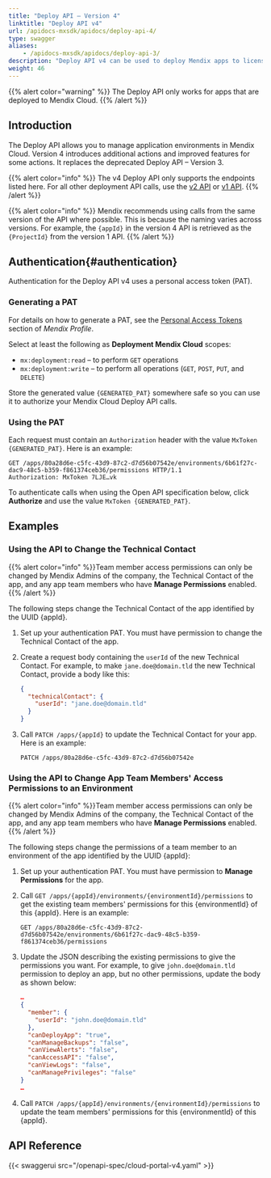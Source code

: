 ```yaml
---
title: "Deploy API – Version 4"
linktitle: "Deploy API v4"
url: /apidocs-mxsdk/apidocs/deploy-api-4/
type: swagger
aliases:
    - /apidocs-mxsdk/apidocs/deploy-api-3/
description: "Deploy API v4 can be used to deploy Mendix apps to licensed nodes, manage application environments in Mendix Cloud, retrieve statuses, start and stop applications, and deploy or transport new model versions to application environments."
weight: 46
---
```


{{% alert color="warning" %}}
The Deploy API only works for apps that are deployed to Mendix Cloud.
{{% /alert %}}

## Introduction

The Deploy API allows you to manage application environments in Mendix Cloud. Version 4 introduces additional actions and improved features for some actions. It replaces the deprecated Deploy API – Version 3.

{{% alert color="info" %}}
The v4 Deploy API only supports the endpoints listed here. For all other deployment API calls, use the [v2 API](/apidocs-mxsdk/apidocs/deploy-api-2/) or [v1 API](/apidocs-mxsdk/apidocs/deploy-api/).
{{% /alert %}}

{{% alert color="info" %}}
Mendix recommends using calls from the same version of the API where possible. This is because the naming varies across versions. For example, the `{appId}` in the version 4 API is retrieved as the `{ProjectId}` from the version 1 API.
{{% /alert %}}

## Authentication{#authentication}

Authentication for the Deploy API v4 uses a personal access token (PAT).

### Generating a PAT

For details on how to generate a PAT, see the [Personal Access Tokens](/community-tools/mendix-profile/user-settings/#pat) section of *Mendix Profile*.

Select at least the following as **Deployment Mendix Cloud** scopes:

* `mx:deployment:read` – to perform `GET` operations
* `mx:deployment:write` – to perform all operations (`GET`, `POST`, `PUT`, and `DELETE`)

Store the generated value `{GENERATED_PAT}` somewhere safe so you can use it to authorize your Mendix Cloud Deploy API calls.

### Using the PAT

Each request must contain an `Authorization` header with the value `MxToken {GENERATED_PAT}`. Here is an example:

```http {linenos=false}
GET /apps/80a28d6e-c5fc-43d9-87c2-d7d56b07542e/environments/6b61f27c-dac9-48c5-b359-f861374ceb36/permissions HTTP/1.1
Authorization: MxToken 7LJE…vk
```

To authenticate calls when using the Open API specification below, click **Authorize** and use the value `MxToken {GENERATED_PAT}`.

## Examples

### Using the API to Change the Technical Contact

{{% alert color="info" %}}Team member access permissions can only be changed by Mendix Admins of the company, the Technical Contact of the app, and any app team members who have **Manage Permissions** enabled.{{% /alert %}}

The following steps change the Technical Contact of the app identified by the UUID {appId}.

1. Set up your authentication PAT. You must have permission to change the Technical Contact of the app.
1. Create a request body containing the `userId` of the new Technical Contact. For example, to make `jane.doe@domain.tld` the new Technical Contact, provide a body like this:

    ```json {linenos=false}
    {
      "technicalContact": {
        "userId": "jane.doe@domain.tld"
      }
    }
    ```

1. Call `PATCH /apps/{appId}` to update the Technical Contact for your app. Here is an example:

    ```http {linenos=false}
    PATCH /apps/80a28d6e-c5fc-43d9-87c2-d7d56b07542e
    ```

### Using the API to Change App Team Members' Access Permissions to an Environment

{{% alert color="info" %}}Team member access permissions can only be changed by Mendix Admins of the company, the Technical Contact of the app, and any app team members who have **Manage Permissions** enabled.{{% /alert %}}

The following steps change the permissions of a team member to an environment of the app identified by the UUID {appId}:

1. Set up your authentication PAT. You must have permission to **Manage Permissions** for the app.

1. Call `GET /apps/{appId}/environments/{environmentId}/permissions` to get the existing team members' permissions for this {environmentId} of this {appId}. Here is an example:

    ```http {linenos=false}
    GET /apps/80a28d6e-c5fc-43d9-87c2-d7d56b07542e/environments/6b61f27c-dac9-48c5-b359-f861374ceb36/permissions
    ```

1. Update the JSON describing the existing permissions to give the permissions you want. For example, to give `john.doe@domain.tld` permission to deploy an app, but no other permissions, update the body as shown below:

    ```json {linenos=false}
    …
    {
      "member": {
        "userId": "john.doe@domain.tld"
      },
      "canDeployApp": "true",
      "canManageBackups": "false",
      "canViewAlerts": "false",
      "canAccessAPI": "false",
      "canViewLogs": "false",
      "canManagePrivileges": "false"
    }
    …
    ```

1. Call `PATCH /apps/{appId}/environments/{environmentId}/permissions` to update the team members' permissions for this {environmentId} of this {appId}.

## API Reference

{{< swaggerui src="/openapi-spec/cloud-portal-v4.yaml"  >}}
